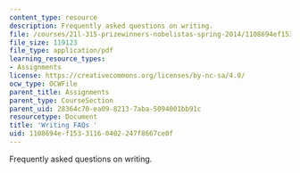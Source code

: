 ```yaml
---
content_type: resource
description: Frequently asked questions on writing.
file: /courses/21l-315-prizewinners-nobelistas-spring-2014/1108694ef15331160402247f8667ce0f_MIT21L_315S14_Writing_FAQ.pdf
file_size: 119123
file_type: application/pdf
learning_resource_types:
- Assignments
license: https://creativecommons.org/licenses/by-nc-sa/4.0/
ocw_type: OCWFile
parent_title: Assignments
parent_type: CourseSection
parent_uid: 28364c70-ea09-8213-7aba-5094001bb91c
resourcetype: Document
title: 'Writing FAQs '
uid: 1108694e-f153-3116-0402-247f8667ce0f
---
```

Frequently asked questions on writing.